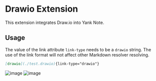 # Drawio Extension

This extension integrates Draw.io into Yank Note.

## Usage

The value of the link attribute `link-type` needs to be a `drawio` string. The use of the link format will not affect other Markdown resolver resolving.

```markdown
[drawio](./test.drawio){link-type="drawio"}
```

![image](https://user-images.githubusercontent.com/7115690/167283928-7eabd466-d34b-40d1-86f4-dff296243184.png)
![image](https://user-images.githubusercontent.com/7115690/167284017-8f6ffdde-128b-40b8-bfea-274d32e57ef3.png)
